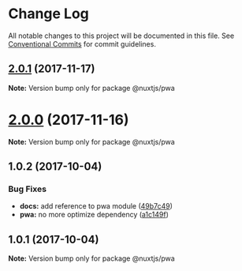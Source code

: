 # Change Log

All notable changes to this project will be documented in this file.
See [Conventional Commits](https://conventionalcommits.org) for commit guidelines.

<a name="2.0.1"></a>
## [2.0.1](https://github.com/nuxt-community/pwa-module/compare/@nuxtjs/pwa@2.0.0...@nuxtjs/pwa@2.0.1) (2017-11-17)




**Note:** Version bump only for package @nuxtjs/pwa

<a name="2.0.0"></a>
# [2.0.0](https://github.com/nuxt-community/pwa-module/compare/@nuxtjs/pwa@1.0.2...@nuxtjs/pwa@2.0.0) (2017-11-16)




**Note:** Version bump only for package @nuxtjs/pwa

<a name="1.0.2"></a>
## 1.0.2 (2017-10-04)


### Bug Fixes

* **docs:** add reference to pwa module ([49b7c49](https://github.com/nuxt-community/pwa/commit/49b7c49))
* **pwa:** no more optimize dependency ([a1c149f](https://github.com/nuxt-community/pwa/commit/a1c149f))




<a name="1.0.1"></a>
## 1.0.1 (2017-10-04)




**Note:** Version bump only for package @nuxtjs/pwa

